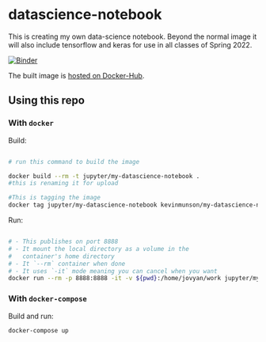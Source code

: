 # datascience-notebook

This is creating my own data-science notebook. Beyond the normal image it will also include tensorflow  and keras for use in all classes of Spring 2022.

[![Binder](https://mybinder.org/badge_logo.svg)](https://mybinder.org/v2/gh/KevinMunson/datascience-notebook/HEAD)

The built image is [hosted on Docker-Hub](link-to-your-dockerhub).

## Using this repo
### With `docker`
Build:

```bash

# run this command to build the image

docker build --rm -t jupyter/my-datascience-notebook .
#this is renaming it for upload

#This is tagging the image
docker tag jupyter/my-datascience-notebook kevinmunson/my-datascience-notebook

```

Run:

```bash

# - This publishes on port 8888
# - It mount the local directory as a volume in the
#   container's home directory
# - It `--rm` container when done
# - It uses `-it` mode meaning you can cancel when you want
docker run --rm -p 8888:8888 -it -v ${pwd}:/home/jovyan/work jupyter/my-datascience-notebook
```

### With `docker-compose`
Build and run:

```bash
docker-compose up


```
